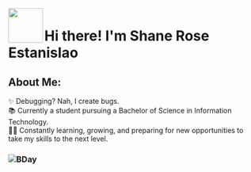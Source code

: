<img align="left" height="70" src="https://www.icegif.com/wp-content/uploads/2024/12/kuromi-icegif-4.gif"  />
<h1> Hi there! I'm Shane Rose Estanislao </h1>

<h2 align="left">About Me:</h2>
<p align="left">
  ✨ Debugging? Nah, I create bugs. <br>
  📚 Currently a student pursuing a Bachelor of Science in Information Technology. <br>
  👩‍💻 Constantly learning, growing, and preparing for new opportunities to take my skills to the next level. </p>

### ![BDay](https://img.shields.io/badge/BDay_Countdown-195-purple)
